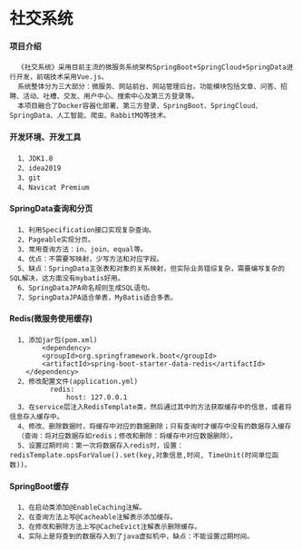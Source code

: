 # 社交系统
#### 项目介绍
      《社交系统》采用目前主流的微服务系统架构SpringBoot+SpringCloud+SpringData进行开发，前端技术采用Vue.js。
      系统整体分为三大部分：微服务、网站前台、网站管理后台。功能模块包括文章、问答、招聘、活动、吐槽、交友、用户中心、搜索中心及第三方登录等。
      本项目融合了Docker容器化部署、第三方登录、SpringBoot、SpringCloud、SpringData、人工智能、爬虫、RabbitMQ等技术。
#### 开发环境、开发工具
      1、JDK1.8
      2、idea2019
      3、git
      4、Navicat Premium
#### SpringData查询和分页
      1、利用Specification接口实现复杂查询。
      2、Pageable实现分页。
      3、常用查询方法：in、join、equal等。
      4、优点：不需要写映射，少写方法和对应字段。
      5、缺点：SpringData主张表和对象的关系映射，但实际业务错综复杂，需要编写复杂的SQL解决，这方面没有mybatis好用。
      6、SpringDataJPA命名规则生成SQL语句。
      7、SpringDataJPA适合单表，MyBatis适合多表。
#### Redis(微服务使用缓存)
      1、添加jar包(pom.xml)
            <dependency>
		  	<groupId>org.springframework.boot</groupId>
		  	<artifactId>spring-boot-starter-data-redis</artifactId>
	  	</dependency>
      2、修改配置文件(application.yml)
              redis:
                  host: 127.0.0.1
      3、在service层注入RedisTemplate类，然后通过其中的方法获取缓存中的信息，或者将信息存入缓存中。
      4、修改、删除数据时，将缓存中对应的数据删除；只有查询时才缓存中没有的数据存入缓存
      （查询：将对应数据存如redis；修改和删除：将缓存中对应数据删除）。
      5、设置过期时间：第一次将数据存入redis时，设置：redisTemplate.opsForValue().set(key,对象信息,时间, TimeUnit(时间单位函数))。
#### SpringBoot缓存
      1、在启动类添加@EnableCaching注解。
      2、在查询方法上写@Cacheable注解表示添加缓存。
      3、在修改和删除方法上写@CacheEvict注解表示删除缓存。
      4、实际上是将查到的数据存入到了java虚拟机中，缺点：不能设置过期时间。

